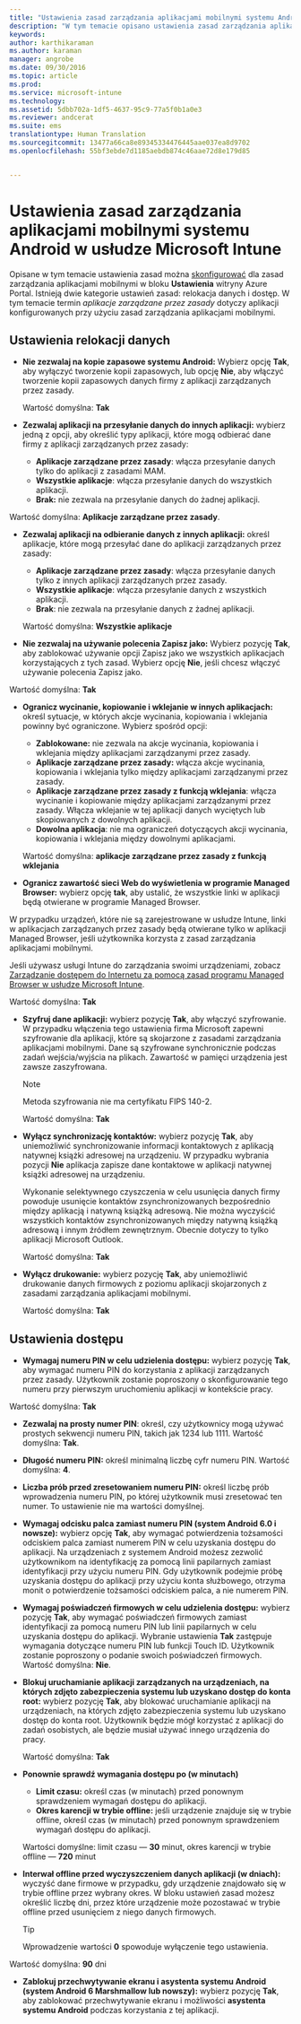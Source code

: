 ```yaml
---
title: "Ustawienia zasad zarządzania aplikacjami mobilnymi systemu Android | Microsoft Intune"
description: "W tym temacie opisano ustawienia zasad zarządzania aplikacjami mobilnymi dla urządzeń z systemem Android."
keywords: 
author: karthikaraman
ms.author: karaman
manager: angrobe
ms.date: 09/30/2016
ms.topic: article
ms.prod: 
ms.service: microsoft-intune
ms.technology: 
ms.assetid: 5dbb702a-1df5-4637-95c9-77a5f0b1a0e3
ms.reviewer: andcerat
ms.suite: ems
translationtype: Human Translation
ms.sourcegitcommit: 13477a66ca8e89345334476445aae037ea8d9702
ms.openlocfilehash: 55bf3ebde7d1185aebdb874c46aae72d8e179d85


---
```


# <a name="android-mobile-app-management-policy-settings-in-microsoft-intune"></a>Ustawienia zasad zarządzania aplikacjami mobilnymi systemu Android w usłudze Microsoft Intune
Opisane w tym temacie ustawienia zasad można [skonfigurować](create-and-deploy-mobile-app-management-policies-with-microsoft-intune.md) dla zasad zarządzania aplikacjami mobilnymi w bloku **Ustawienia** witryny Azure Portal.
Istnieją dwie kategorie ustawień zasad: relokacja danych i dostęp. W tym temacie termin *aplikacje zarządzane przez zasady* dotyczy aplikacji konfigurowanych przy użyciu zasad zarządzania aplikacjami mobilnymi.

##  <a name="data-relocation-settings"></a>Ustawienia relokacji danych

- **Nie zezwalaj na kopie zapasowe systemu Android:** Wybierz opcję **Tak**, aby wyłączyć tworzenie kopii zapasowych, lub opcję **Nie**, aby włączyć tworzenie kopii zapasowych danych firmy z aplikacji zarządzanych przez zasady.

  Wartość domyślna: **Tak**
- **Zezwalaj aplikacji na przesyłanie danych do innych aplikacji:** wybierz jedną z opcji, aby określić typy aplikacji, które mogą odbierać dane firmy z aplikacji zarządzanych przez zasady:
  -   **Aplikacje zarządzane przez zasady**: włącza przesyłanie danych tylko do aplikacji z zasadami MAM.
  -   **Wszystkie aplikacje**: włącza przesyłanie danych do wszystkich aplikacji.
  -   **Brak:** nie zezwala na przesyłanie danych do żadnej aplikacji.

 Wartość domyślna: **Aplikacje zarządzane przez zasady**.
- **Zezwalaj aplikacji na odbieranie danych z innych aplikacji:** określ aplikacje, które mogą przesyłać dane do aplikacji zarządzanych przez zasady:
  -   **Aplikacje zarządzane przez zasady**: włącza przesyłanie danych tylko z innych aplikacji zarządzanych przez zasady.
  -   **Wszystkie aplikacje**: włącza przesyłanie danych z wszystkich aplikacji.
  -   **Brak**: nie zezwala na przesyłanie danych z żadnej aplikacji.

  Wartość domyślna: **Wszystkie aplikacje**

-   **Nie zezwalaj na używanie polecenia Zapisz jako:** Wybierz pozycję **Tak**, aby zablokować używanie opcji Zapisz jako we wszystkich aplikacjach korzystających z tych zasad. Wybierz opcję **Nie**, jeśli chcesz włączyć używanie polecenia Zapisz jako.

  Wartość domyślna: **Tak**
- **Ogranicz wycinanie, kopiowanie i wklejanie w innych aplikacjach:** określ sytuacje, w których akcje wycinania, kopiowania i wklejania powinny być ograniczone. Wybierz spośród opcji:
  -   **Zablokowane:** nie zezwala na akcje wycinania, kopiowania i wklejania między aplikacjami zarządzanymi przez zasady.
  -   **Aplikacje zarządzane przez zasady:** włącza akcje wycinania, kopiowania i wklejania tylko między aplikacjami zarządzanymi przez zasady.
  -   **Aplikacje zarządzane przez zasady z funkcją wklejania**: włącza wycinanie i kopiowanie między aplikacjami zarządzanymi przez zasady. Włącza wklejanie w tej aplikacji danych wyciętych lub skopiowanych z dowolnych aplikacji.
  -   **Dowolna aplikacja**: nie ma ograniczeń dotyczących akcji wycinania, kopiowania i wklejania między dowolnymi aplikacjami.

  Wartość domyślna: **aplikacje zarządzane przez zasady z funkcją wklejania**
-   **Ogranicz zawartość sieci Web do wyświetlenia w programie Managed Browser:** wybierz opcję **tak**, aby ustalić, że wszystkie linki w aplikacji będą otwierane w programie Managed Browser.

  W przypadku urządzeń, które nie są zarejestrowane w usłudze Intune, linki w aplikacjach zarządzanych przez zasady będą otwierane tylko w aplikacji Managed Browser, jeśli użytkownika korzysta z zasad zarządzania aplikacjami mobilnymi.

  Jeśli używasz usługi Intune do zarządzania swoimi urządzeniami, zobacz [Zarządzanie dostępem do Internetu za pomocą zasad programu Managed Browser w usłudze Microsoft Intune](manage-internet-access-using-managed-browser-policies.md).

  Wartość domyślna: **Tak**
- **Szyfruj dane aplikacji:** wybierz pozycję **Tak**, aby włączyć szyfrowanie. W przypadku włączenia tego ustawienia firma Microsoft zapewni szyfrowanie dla aplikacji, które są skojarzone z zasadami zarządzania aplikacjami mobilnymi. Dane są szyfrowane synchronicznie podczas zadań wejścia/wyjścia na plikach. Zawartość w pamięci urządzenia jest zawsze zaszyfrowana.
  >[!NOTE]
  >Metoda szyfrowania nie ma certyfikatu FIPS 140-2.

  Wartość domyślna: **Tak**

- **Wyłącz synchronizację kontaktów:** wybierz pozycję **Tak**, aby uniemożliwić synchronizowanie informacji kontaktowych z aplikacją natywnej książki adresowej na urządzeniu. W przypadku wybrania pozycji **Nie** aplikacja zapisze dane kontaktowe w aplikacji natywnej książki adresowej na urządzeniu.

  Wykonanie selektywnego czyszczenia w celu usunięcia danych firmy powoduje usunięcie kontaktów zsynchronizowanych bezpośrednio między aplikacją i natywną książką adresową. Nie można wyczyścić wszystkich kontaktów zsynchronizowanych między natywną książką adresową i innym źródłem zewnętrznym. Obecnie dotyczy to tylko aplikacji Microsoft Outlook.

  Wartość domyślna: **Tak**
- **Wyłącz drukowanie:** wybierz pozycję **Tak**, aby uniemożliwić drukowanie danych firmowych z poziomu aplikacji skojarzonych z zasadami zarządzania aplikacjami mobilnymi.

  Wartość domyślna: **Tak**

##  <a name="access-settings"></a>Ustawienia dostępu

- **Wymagaj numeru PIN w celu udzielenia dostępu:** wybierz pozycję **Tak**, aby wymagać numeru PIN do korzystania z aplikacji zarządzanych przez zasady. Użytkownik zostanie poproszony o skonfigurowanie tego numeru przy pierwszym uruchomieniu aplikacji w kontekście pracy.

 Wartość domyślna: **Tak**

 -  **Zezwalaj na prosty numer PIN**: określ, czy użytkownicy mogą używać prostych sekwencji numeru PIN, takich jak 1234 lub 1111. Wartość domyślna: **Tak**.
 - **Długość numeru PIN:** określ minimalną liczbę cyfr numeru PIN. Wartość domyślna: **4**.
 - **Liczba prób przed zresetowaniem numeru PIN:** określ liczbę prób wprowadzenia numeru PIN, po której użytkownik musi zresetować ten numer. To ustawienie nie ma wartości domyślnej.
 - **Wymagaj odcisku palca zamiast numeru PIN (system Android 6.0 i nowsze):** wybierz opcję **Tak**, aby wymagać potwierdzenia tożsamości odciskiem palca zamiast numerem PIN w celu uzyskania dostępu do aplikacji.
 Na urządzeniach z systemem Android możesz zezwolić użytkownikom na identyfikację za pomocą linii papilarnych zamiast identyfikacji przy użyciu numeru PIN. Gdy użytkownik podejmie próbę uzyskania dostępu do aplikacji przy użyciu konta służbowego, otrzyma monit o potwierdzenie tożsamości odciskiem palca, a nie numerem PIN.
 - **Wymagaj poświadczeń firmowych w celu udzielenia dostępu:** wybierz pozycję **Tak**, aby wymagać poświadczeń firmowych zamiast identyfikacji za pomocą numeru PIN lub linii papilarnych w celu uzyskania dostępu do aplikacji. Wybranie ustawienia **Tak** zastępuje wymagania dotyczące numeru PIN lub funkcji Touch ID. Użytkownik zostanie poproszony o podanie swoich poświadczeń firmowych. Wartość domyślna: **Nie**.


- **Blokuj uruchamianie aplikacji zarządzanych na urządzeniach, na których zdjęto zabezpieczenia systemu lub uzyskano dostęp do konta root:** wybierz pozycję **Tak**, aby blokować uruchamianie aplikacji na urządzeniach, na których zdjęto zabezpieczenia systemu lub uzyskano dostęp do konta root. Użytkownik będzie mógł korzystać z aplikacji do zadań osobistych, ale będzie musiał używać innego urządzenia do pracy.

  Wartość domyślna: **Tak**
- **Ponownie sprawdź wymagania dostępu po (w minutach)**
  -   **Limit czasu:** określ czas (w minutach) przed ponownym sprawdzeniem wymagań dostępu do aplikacji.
  -   **Okres karencji w trybie offline:** jeśli urządzenie znajduje się w trybie offline, określ czas (w minutach) przed ponownym sprawdzeniem wymagań dostępu do aplikacji.

  Wartości domyślne: limit czasu — **30** minut, okres karencji w trybie offline — **720** minut

-   **Interwał offline przed wyczyszczeniem danych aplikacji (w dniach):** wyczyść dane firmowe w przypadku, gdy urządzenie znajdowało się w trybie offline przez wybrany okres.  W bloku ustawień zasad możesz określić liczbę dni, przez które urządzenie może pozostawać w trybie offline przed usunięciem z niego danych firmowych.

    >[!TIP]
    >Wprowadzenie wartości **0** spowoduje wyłączenie tego ustawienia.

  Wartość domyślna: **90** dni
- **Zablokuj przechwytywanie ekranu i asystenta systemu Android (system Android 6 Marshmallow lub nowszy):** wybierz pozycję **Tak**, aby zablokować przechwytywanie ekranu i możliwości **asystenta systemu Android** podczas korzystania z tej aplikacji.



<!--HONumber=Nov16_HO2-->



